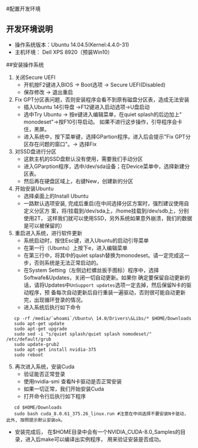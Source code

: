 #配置开发环境
## 开发环境说明
* 操作系统版本：Ubuntu 14.04.5(Kernel:4.4.0-31)
* 主机环境： Dell XPS 8920（预装Win10） 

##安装操作系统
1. 关闭Secure UEFI
   * 开机按F2键进入BIOS -> Boot选项 -> Secure UEFI(Disabled)
   * 保存修改 -> 退出重启
2. Fix GPT分区表问题，否则安装程序会看不到原有磁盘分区表，造成无法安装
   * 插入Ubuntu 14引导盘 ->F12键进入启动选项->U盘启动
   * 选中Try Ubuntu -> 按e键进入编辑菜单，在quiet splash的后边加上" monodeset"->按F10引导启动。
     如果不进行这步操作，引导程序会卡住，黑屏。 
   * 进入系统中，按下菜单键，选择GPartion程序。进入后会提示"Fix GPT分区存在问题的窗口"。-> 选择Fix
3. 对SSD盘进行分区
   * 这款主机的SSD盘默认没有使用，需要我们手动分区
   * 进入GParption程序，选中/dev/sda设备；在Device菜单中，选择新建分区表。
   * 然后再在硬盘区域上，右键New，创建新的分区
4. 开始安装Ubuntu
   * 选择桌面上的Install Ubuntu 
   * 一路默认选项安装, 完成后重启(在中间选择分区方案时，强烈建议使用自定义分区方
     案，将/挂载到/dev/sda上，/home挂载到/dev/sdb上，分别使用2T，
     这样我们就可以使用SSD，另外系统如果意外崩溃，我们的数据是可以被保留的）
5. 重启进入系统，进行软件更新 
   * 系统启动时，按住Esc键，进入Ubuntu的启动引导菜单
   * 在第一行（Ubuntu）上按下e，进入编辑菜单
   * 在第三行中，将其中的quiet splash替换为monodeset。请一定完成这一步，否则系统是无法正常启动的。
   * 在System Setting（左侧边栏螺丝扳手图标）程序中，选择Softwafe&Updates，关闭一切自动更新。如果你
     确定要保留自动更新的话，请将Updates中`UnSupport updates`选项一定去掉，然后保留N卡的驱动程序，预
     备每次自动更新后自行重装一遍驱动，否则很可能自动更新完，出现循环登录的情况。
   * 进入系统后执行如下命令
```
   cp -rf /media/`whoami`/Ubuntu\ 14.0/Drivers\&Libs/* $HOME/Downloads
   sudo apt-get update 
   sudo apt-get upgrade
   sudo sed -i "s/quiet splash/quiet splash nomodeset/" /etc/default/grub
   sudo update-grub2
   sudo apt-get install nvidia-375
   sudo reboot
```
5. 再次进入系统，安装Cuda
   * 验证能否正常登录
   * 使用nvidia-smi 查看N卡驱动是否正常安装
   * 如果一切正常，我们开始安装Cuda 
   * 打开命令行后执行如下程序
```
   cd $HOME/Downloads
   sudo bash cuda_8.0.61_375.26_linux.run #注意在中间选择不要安装N卡驱动，此外, 按照提示默认安装ok。
```
   * 安装完成后， 在$HOME目录中会有一个NVIDIA_CUDA-8.0_Samples的目录，进入后make可以编译出实例程序，
     用来验证安装是否成功。






